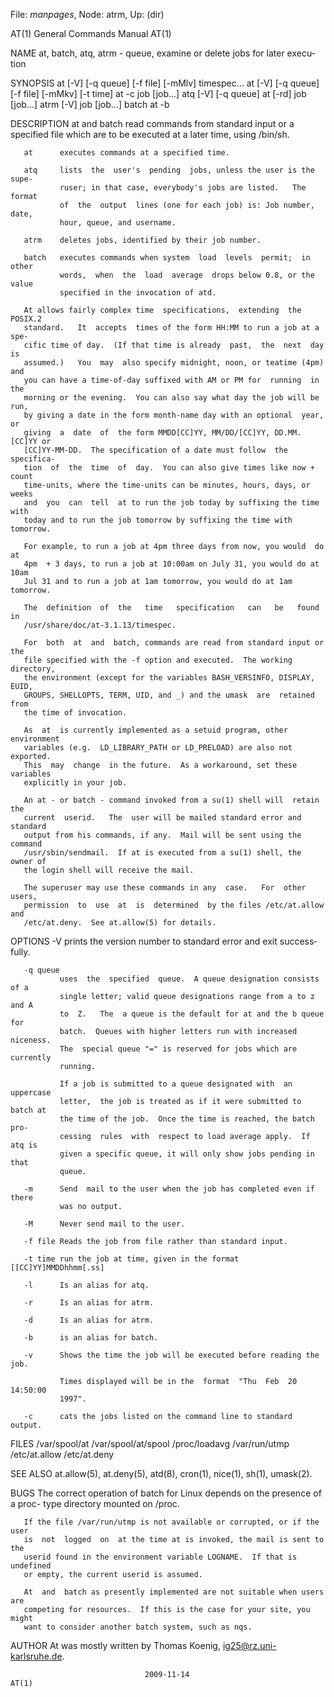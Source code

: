 File: *manpages*,  Node: atrm,  Up: (dir)

AT(1)                       General Commands Manual                      AT(1)



NAME
       at,  batch,  atq, atrm - queue, examine or delete jobs for later execu‐
       tion

SYNOPSIS
       at [-V] [-q queue] [-f file] [-mMlv] timespec...
       at [-V] [-q queue] [-f file] [-mMkv] [-t time]
       at -c job [job...]
       atq [-V] [-q queue]
       at [-rd] job [job...]
       atrm [-V] job [job...]
       batch
       at -b

DESCRIPTION
       at and batch read commands from standard  input  or  a  specified  file
       which are to be executed at a later time, using /bin/sh.

       at      executes commands at a specified time.

       atq     lists  the  user's  pending  jobs, unless the user is the supe‐
               ruser; in that case, everybody's jobs are listed.   The  format
               of  the  output  lines (one for each job) is: Job number, date,
               hour, queue, and username.

       atrm    deletes jobs, identified by their job number.

       batch   executes commands when system  load  levels  permit;  in  other
               words,  when  the  load  average  drops below 0.8, or the value
               specified in the invocation of atd.

       At allows fairly complex time  specifications,  extending  the  POSIX.2
       standard.   It  accepts  times of the form HH:MM to run a job at a spe‐
       cific time of day.  (If that time is already  past,  the  next  day  is
       assumed.)   You  may  also specify midnight, noon, or teatime (4pm) and
       you can have a time-of-day suffixed with AM or PM for  running  in  the
       morning or the evening.  You can also say what day the job will be run,
       by giving a date in the form month-name day with an optional  year,  or
       giving  a  date  of  the form MMDD[CC]YY, MM/DD/[CC]YY, DD.MM.[CC]YY or
       [CC]YY-MM-DD.  The specification of a date must follow  the  specifica‐
       tion  of  the  time  of  day.  You can also give times like now + count
       time-units, where the time-units can be minutes, hours, days, or  weeks
       and  you  can  tell  at to run the job today by suffixing the time with
       today and to run the job tomorrow by suffixing the time with tomorrow.

       For example, to run a job at 4pm three days from now, you would  do  at
       4pm  + 3 days, to run a job at 10:00am on July 31, you would do at 10am
       Jul 31 and to run a job at 1am tomorrow, you would do at 1am tomorrow.

       The  definition  of  the   time   specification   can   be   found   in
       /usr/share/doc/at-3.1.13/timespec.

       For  both  at  and  batch, commands are read from standard input or the
       file specified with the -f option and executed.  The working directory,
       the environment (except for the variables BASH_VERSINFO, DISPLAY, EUID,
       GROUPS, SHELLOPTS, TERM, UID, and _) and the umask  are  retained  from
       the time of invocation.

       As  at  is currently implemented as a setuid program, other environment
       variables (e.g.  LD_LIBRARY_PATH or LD_PRELOAD) are also not  exported.
       This  may  change  in the future.  As a workaround, set these variables
       explicitly in your job.

       An at - or batch - command invoked from a su(1) shell will  retain  the
       current  userid.   The  user will be mailed standard error and standard
       output from his commands, if any.  Mail will be sent using the  command
       /usr/sbin/sendmail.  If at is executed from a su(1) shell, the owner of
       the login shell will receive the mail.

       The superuser may use these commands in any  case.   For  other  users,
       permission  to  use  at  is  determined  by the files /etc/at.allow and
       /etc/at.deny.  See at.allow(5) for details.

OPTIONS
       -V      prints the version number to standard error and  exit  success‐
               fully.

       -q queue
               uses  the  specified  queue.  A queue designation consists of a
               single letter; valid queue designations range from a to z and A
               to  Z.   The  a queue is the default for at and the b queue for
               batch.  Queues with higher letters run with increased niceness.
               The  special queue "=" is reserved for jobs which are currently
               running.

               If a job is submitted to a queue designated with  an  uppercase
               letter,  the job is treated as if it were submitted to batch at
               the time of the job.  Once the time is reached, the batch  pro‐
               cessing  rules  with  respect to load average apply.  If atq is
               given a specific queue, it will only show jobs pending in  that
               queue.

       -m      Send  mail to the user when the job has completed even if there
               was no output.

       -M      Never send mail to the user.

       -f file Reads the job from file rather than standard input.

       -t time run the job at time, given in the format [[CC]YY]MMDDhhmm[.ss]

       -l      Is an alias for atq.

       -r      Is an alias for atrm.

       -d      Is an alias for atrm.

       -b      is an alias for batch.

       -v      Shows the time the job will be executed before reading the job.

               Times displayed will be in the  format  "Thu  Feb  20  14:50:00
               1997".

       -c      cats the jobs listed on the command line to standard output.

FILES
       /var/spool/at
       /var/spool/at/spool
       /proc/loadavg
       /var/run/utmp
       /etc/at.allow
       /etc/at.deny

SEE ALSO
       at.allow(5), at.deny(5), atd(8), cron(1), nice(1), sh(1), umask(2).

BUGS
       The  correct  operation of batch for Linux depends on the presence of a
       proc- type directory mounted on /proc.

       If the file /var/run/utmp is not available or corrupted, or if the user
       is  not  logged  on  at the time at is invoked, the mail is sent to the
       userid found in the environment variable LOGNAME.  If that is undefined
       or empty, the current userid is assumed.

       At  and  batch as presently implemented are not suitable when users are
       competing for resources.  If this is the case for your site, you  might
       want to consider another batch system, such as nqs.

AUTHOR
       At was mostly written by Thomas Koenig, ig25@rz.uni-karlsruhe.de.



                                  2009-11-14                             AT(1)
